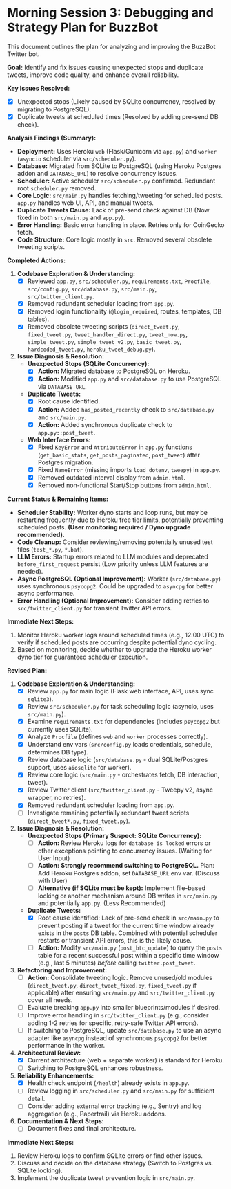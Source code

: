 # Morning Session 3: Debugging and Strategy Plan for BuzzBot

This document outlines the plan for analyzing and improving the BuzzBot Twitter bot.

**Goal:** Identify and fix issues causing unexpected stops and duplicate tweets, improve code quality, and enhance overall reliability.

**Key Issues Resolved:**
*   [X] Unexpected stops (Likely caused by SQLite concurrency, resolved by migrating to PostgreSQL).
*   [X] Duplicate tweets at scheduled times (Resolved by adding pre-send DB check).

**Analysis Findings (Summary):**
*   **Deployment:** Uses Heroku `web` (Flask/Gunicorn via `app.py`) and `worker` (`asyncio` scheduler via `src/scheduler.py`).
*   **Database:** Migrated from SQLite to PostgreSQL (using Heroku Postgres addon and `DATABASE_URL`) to resolve concurrency issues.
*   **Scheduler:** Active scheduler `src/scheduler.py` confirmed. Redundant root `scheduler.py` removed.
*   **Core Logic:** `src/main.py` handles fetching/tweeting for scheduled posts. `app.py` handles web UI, API, and manual tweets.
*   **Duplicate Tweets Cause:** Lack of pre-send check against DB (Now fixed in both `src/main.py` and `app.py`).
*   **Error Handling:** Basic error handling in place. Retries only for CoinGecko fetch.
*   **Code Structure:** Core logic mostly in `src`. Removed several obsolete tweeting scripts.

**Completed Actions:**

1.  **Codebase Exploration & Understanding:**
    *   [X] Reviewed `app.py`, `src/scheduler.py`, `requirements.txt`, `Procfile`, `src/config.py`, `src/database.py`, `src/main.py`, `src/twitter_client.py`.
    *   [X] Removed redundant scheduler loading from `app.py`.
    *   [X] Removed login functionality (`@login_required`, routes, templates, DB tables).
    *   [X] Removed obsolete tweeting scripts (`direct_tweet.py`, `fixed_tweet.py`, `tweet_handler_direct.py`, `tweet_now.py`, `simple_tweet.py`, `simple_tweet_v2.py`, `basic_tweet.py`, `hardcoded_tweet.py`, `heroku_tweet_debug.py`).

2.  **Issue Diagnosis & Resolution:**
    *   **Unexpected Stops (SQLite Concurrency):**
        *   [X] **Action:** Migrated database to PostgreSQL on Heroku.
        *   [X] **Action:** Modified `app.py` and `src/database.py` to use PostgreSQL via `DATABASE_URL`.
    *   **Duplicate Tweets:**
        *   [X] Root cause identified.
        *   [X] **Action:** Added `has_posted_recently` check to `src/database.py` and `src/main.py`.
        *   [X] **Action:** Added synchronous duplicate check to `app.py::post_tweet`.
    *   **Web Interface Errors:**
        *   [X] Fixed `KeyError` and `AttributeError` in `app.py` functions (`get_basic_stats`, `get_posts_paginated`, `post_tweet`) after Postgres migration.
        *   [X] Fixed `NameError` (missing imports `load_dotenv`, `tweepy`) in `app.py`.
        *   [X] Removed outdated interval display from `admin.html`.
        *   [X] Removed non-functional Start/Stop buttons from `admin.html`.

**Current Status & Remaining Items:**

*   **Scheduler Stability:** Worker dyno starts and loop runs, but may be restarting frequently due to Heroku free tier limits, potentially preventing scheduled posts. **(User monitoring required / Dyno upgrade recommended).**
*   **Code Cleanup:** Consider reviewing/removing potentially unused test files (`test_*.py`, `*.bat`).
*   **LLM Errors:** Startup errors related to LLM modules and deprecated `before_first_request` persist (Low priority unless LLM features are needed).
*   **Async PostgreSQL (Optional Improvement):** Worker (`src/database.py`) uses synchronous `psycopg2`. Could be upgraded to `asyncpg` for better async performance.
*   **Error Handling (Optional Improvement):** Consider adding retries to `src/twitter_client.py` for transient Twitter API errors.

**Immediate Next Steps:**
1.  Monitor Heroku worker logs around scheduled times (e.g., 12:00 UTC) to verify if scheduled posts are occurring despite potential dyno cycling.
2.  Based on monitoring, decide whether to upgrade the Heroku worker dyno tier for guaranteed scheduler execution.

**Revised Plan:**

1.  **Codebase Exploration & Understanding:**
    *   [X] Review `app.py` for main logic (Flask web interface, API, uses sync `sqlite3`).
    *   [X] Review `src/scheduler.py` for task scheduling logic (asyncio, uses `src/main.py`).
    *   [X] Examine `requirements.txt` for dependencies (includes `psycopg2` but currently uses SQLite).
    *   [X] Analyze `Procfile` (defines `web` and `worker` processes correctly).
    *   [X] Understand env vars (`src/config.py` loads credentials, schedule, determines DB type).
    *   [X] Review database logic (`src/database.py` - dual SQLite/Postgres support, uses `aiosqlite` for worker).
    *   [X] Review core logic (`src/main.py` - orchestrates fetch, DB interaction, tweet).
    *   [X] Review Twitter client (`src/twitter_client.py` - Tweepy v2, async wrapper, no retries).
    *   [X] Removed redundant scheduler loading from `app.py`.
    *   [ ] Investigate remaining potentially redundant tweet scripts (`direct_tweet*.py`, `fixed_tweet.py`).

2.  **Issue Diagnosis & Resolution:**
    *   **Unexpected Stops (Primary Suspect: SQLite Concurrency):**
        *   [ ] **Action:** Review Heroku logs for `database is locked` errors or other exceptions pointing to concurrency issues. (Waiting for User Input)
        *   [ ] **Action:** **Strongly recommend switching to PostgreSQL.** Plan: Add Heroku Postgres addon, set `DATABASE_URL` env var. (Discuss with User)
        *   [ ] **Alternative (if SQLite must be kept):** Implement file-based locking or another mechanism around DB writes in `src/main.py` and potentially `app.py`. (Less Recommended)
    *   **Duplicate Tweets:**
        *   [X] Root cause identified: Lack of pre-send check in `src/main.py` to prevent posting if a tweet for the current time window already exists in the `posts` DB table. Combined with potential scheduler restarts or transient API errors, this is the likely cause.
        *   [ ] **Action:** Modify `src/main.py` (`post_btc_update`) to query the `posts` table for a recent successful post within a specific time window (e.g., last 5 minutes) *before* calling `twitter.post_tweet`.

3.  **Refactoring and Improvement:**
    *   [ ] **Action:** Consolidate tweeting logic. Remove unused/old modules (`direct_tweet.py`, `direct_tweet_fixed.py`, `fixed_tweet.py` if applicable) after ensuring `src/main.py` and `src/twitter_client.py` cover all needs.
    *   [ ] Evaluate breaking `app.py` into smaller blueprints/modules if desired.
    *   [ ] Improve error handling in `src/twitter_client.py` (e.g., consider adding 1-2 retries for specific, retry-safe Twitter API errors).
    *   [ ] If switching to PostgreSQL, update `src/database.py` to use an async adapter like `asyncpg` instead of synchronous `psycopg2` for better performance in the worker.

4.  **Architectural Review:**
    *   [X] Current architecture (web + separate worker) is standard for Heroku.
    *   [ ] Switching to PostgreSQL enhances robustness.

5.  **Reliability Enhancements:**
    *   [X] Health check endpoint (`/health`) already exists in `app.py`.
    *   [ ] Review logging in `src/scheduler.py` and `src/main.py` for sufficient detail.
    *   [ ] Consider adding external error tracking (e.g., Sentry) and log aggregation (e.g., Papertrail) via Heroku addons.

6.  **Documentation & Next Steps:**
    *   [ ] Document fixes and final architecture.

**Immediate Next Steps:**
1.  Review Heroku logs to confirm SQLite errors or find other issues.
2.  Discuss and decide on the database strategy (Switch to Postgres vs. SQLite locking).
3.  Implement the duplicate tweet prevention logic in `src/main.py`. 